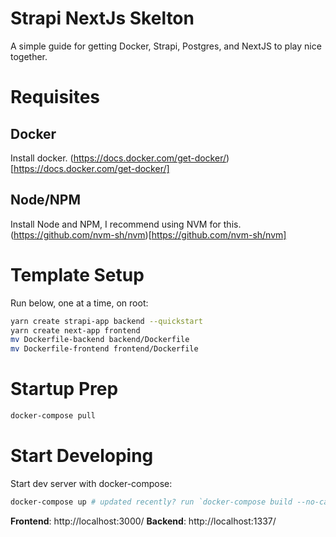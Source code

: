 # Strapi NextJs Skelton
A simple guide for getting Docker, Strapi, Postgres, and NextJS to play nice together.


# Requisites

## Docker
Install docker.
(https://docs.docker.com/get-docker/)[https://docs.docker.com/get-docker/]

## Node/NPM
Install Node and NPM, I recommend using NVM for this.
(https://github.com/nvm-sh/nvm)[https://github.com/nvm-sh/nvm]


# Template Setup 

Run below, one at a time, on root:
```bash 
yarn create strapi-app backend --quickstart
yarn create next-app frontend
mv Dockerfile-backend backend/Dockerfile
mv Dockerfile-frontend frontend/Dockerfile
```

# Startup Prep

```bash
docker-compose pull
```


# Start Developing

Start dev server with docker-compose:
```bash
docker-compose up # updated recently? run `docker-compose build --no-cache`
```

**Frontend**: http://localhost:3000/
**Backend**: http://localhost:1337/

